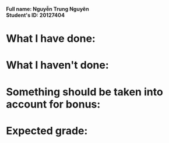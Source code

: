 **Full name: Nguyễn Trung Nguyên**\
**Student's ID: 20127404**

# What I have done:

# What I haven't done:

# Something should be taken into account for bonus:


# Expected grade:
